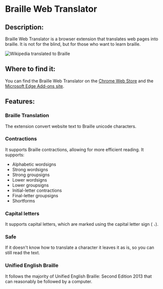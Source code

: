 # Braille Web Translator
## Description:
Braille Web Translator is a browser extension that translates web pages into braille. It is not for the blind, but for those who want to learn braille.

![Wikipedia translated to Braille](https://judottech.com.au/braille-web-translator.png)

## Where to find it:
You can find the Braille Web Translator on the [Chrome Web Store](https://chrome.google.com/webstore/detail/braille-web-translator/pghllledihmnmlglhkamneihpijdbhdk) and the [Microsoft Edge Add-ons site](https://microsoftedge.microsoft.com/addons/detail/fjfppdfcfaioodcmmncginlafkoagcgj).

## Features:
### Braille Translation
The extension convert website text to Braille unicode characters.

### Contractions
It supports Braille contractions, allowing for more efficient reading. It supports:
- Alphabetic wordsigns
- Strong wordsigns
- Strong groupsigns
- Lower wordsigns
- Lower groupsigns
- Initial-letter contractions
- Final-letter groupsigns
- Shortforms

### Capital letters
It supports capital letters, which are marked using the capital letter sign (⠠).

### Safe
If it doesn't know how to translate a character it leaves it as is, so you can still read the text.

### Unified English Braille
It follows the majority of Unified English Braille: Second Edition 2013 that can reasonably be followed by a computer.

